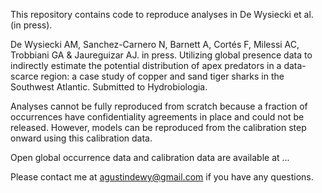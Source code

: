 This repository contains code to reproduce analyses in De Wysiecki et al. (in press).

De Wysiecki AM, Sanchez-Carnero N, Barnett A, Cortés F, Milessi AC, Trobbiani GA & Jaureguizar AJ. in press. Utilizing global presence data to indirectly estimate the potential distribution of apex predators in a data-scarce region: a case study of copper and sand tiger sharks in the Southwest Atlantic. Submitted to Hydrobiologia.

Analyses cannot be fully reproduced from scratch because a fraction of occurrences have confidentiality agreements in place and could not be released. However, models can be reproduced from the calibration step onward using this calibration data.

Open global occurrence data and calibration data are available at ...

Please contact me at agustindewy@gmail.com if you have any questions.
